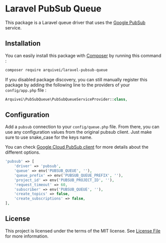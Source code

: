 # Laravel PubSub Queue

This package is a Laravel queue driver that uses the [Google PubSub](https://github.com/GoogleCloudPlatform/google-cloud-php-pubsub) service.

## Installation

You can easily install this package with [Composer](https://getcomposer.org) by running this command :

```bash
composer require arquivei/laravel-pubsub-queue
```

If you disabled package discovery, you can still manually register this package by adding the following line to the providers of your `config/app.php` file :

```php
Arquivei\PubSubQueue\PubSubQueueServiceProvider::class,
```

## Configuration

Add a `pubsub` connection to your `config/queue.php` file. From there, you can use any configuration values from the original pubsub client. Just make sure to use snake_case for the keys name.

You can check [Google Cloud PubSub client](http://googleapis.github.io/google-cloud-php/#/docs/cloud-pubsub/master/pubsub/pubsubclient?method=__construct) for more details about the different options.

```php
'pubsub' => [
    'driver' => 'pubsub',
    'queue' => env('PUBSUB_QUEUE', ''),
    'queue_prefix' => env('PUBSUB_QUEUE_PREFIX', ''),
    'project_id' => env('PUBSUB_PROJECT_ID', ''),
    'request_timeout' => 60,
    'subscriber' => env('PUBSUB_QUEUE', ''),
    'create_topics' => false,
    'create_subscriptions' => false,
],
```

## License

This project is licensed under the terms of the MIT license. See [License File](LICENSE) for more information.
